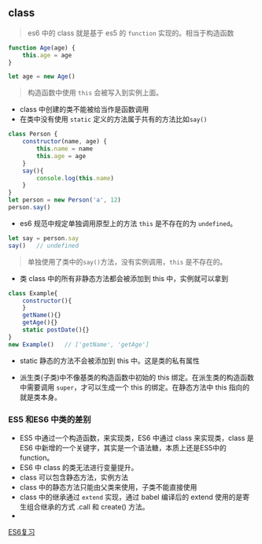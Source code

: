 ## class 
> es6 中的 class 就是基于 es5 的 `function` 实现的。相当于构造函数
``` js
function Age(age) {
    this.age = age
}

let age = new Age()
```
> 构造函数中使用 `this` 会被写入到实例上面。
* class 中创建的类不能被给当作是函数调用
* 在类中没有使用 `static` 定义的方法属于共有的方法比如`say()`
``` js
class Person {
    constructor(name, age) {
        this.name = name
        this.age = age
    }
    say(){
        console.log(this.name)
    }
}
let person = new Person('a', 12)
person.say()
```
* es6 规范中规定单独调用原型上的方法 `this` 是不存在的为 `undefined`。
``` js
let say = person.say
say()   // undefined
```
> 单独使用了类中的`say()`方法，没有实例调用，`this` 是不存在的。

* 类 class 中的所有非静态方法都会被添加到 this 中，实例就可以拿到
``` js
class Example{
    constructor(){
    }
    getName(){}
    getAge(){}
    static postDate(){}
}
new Example()   // ['getName', 'getAge']
```
* static 静态的方法不会被添加到 this 中。这是类的私有属性

* 派生类(子类)中不像基类的构造函数中初始的 this 绑定。在派生类的构造函数中需要调用 `super`，才可以生成一个 this 的绑定。在静态方法中 this 指向的就是类本身。



### ES5 和ES6 中类的差别
* ES5 中通过一个构造函数，来实现类，ES6 中通过 class 来实现类，class 是ES6 中新增的一个关键字，其实是一个语法糖，本质上还是ES5中的function。
* ES6 中 class 的类无法进行变量提升。
* class 可以包含静态方法，实例方法
* class 中的静态方法只能由父类来使用，子类不能直接使用
* class 中的继承通过 `extend` 实现，通过 babel 编译后的 extend 使用的是寄生组合继承的方式 .call 和 create() 方法。
* 



[ES6复习](https://juejin.cn/post/6844903726201700365#heading-0)



